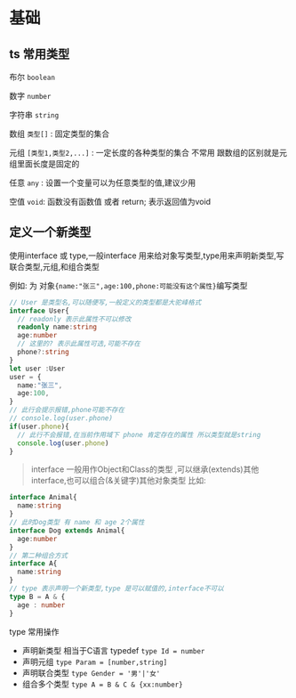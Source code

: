 # 基础

## ts 常用类型
  布尔 ```boolean```

  数字 ```number```

  字符串 ```string```
  
  数组 ```类型[]``` : 固定类型的集合
  
  元组 ```[类型1,类型2,...]``` : 一定长度的各种类型的集合 不常用 跟数组的区别就是元组里面长度是固定的

  任意 ```any``` : 设置一个变量可以为任意类型的值,建议少用

  空值 ```void```: 函数没有函数值 或者 return; 表示返回值为void

## 定义一个新类型
   使用interface 或 type,一般interface 用来给对象写类型,type用来声明新类型,写联合类型,元组,和组合类型

   例如: 为 对象```{name:"张三",age:100,phone:可能没有这个属性}```编写类型
```typescript
// User 是类型名,可以随便写,一般定义的类型都是大驼峰格式
interface User{
  // readonly 表示此属性不可以修改
  readonly name:string
  age:number
  // 这里的? 表示此属性可选,可能不存在
  phone?:string
}
let user :User
user = {
  name:"张三",
  age:100,
}
// 此行会提示报错,phone可能不存在
// console.log(user.phone)
if(user.phone){
  // 此行不会报错,在当前作用域下 phone 肯定存在的属性 所以类型就是string
  console.log(user.phone)
}
```
> interface 一般用作Object和Class的类型 ,可以继承(extends)其他interface,也可以组合(&关键字)其他对象类型
比如:
```typescript
interface Animal{
  name:string
}
// 此时Dog类型 有 name 和 age 2个属性
interface Dog extends Animal{
  age:number
}
// 第二种组合方式
interface A{
  name:string
}
// type 表示声明一个新类型,type 是可以赋值的,interface不可以
type B = A & {
  age : number
}
```
type 常用操作

* 声明新类型 相当于C语言 typedef ```type Id = number```
* 声明元组 ```type Param = [number,string]``` 
* 声明联合类型 ```type Gender = '男'|'女' ```
* 组合多个类型 ```type A = B & C & {xx:number}```

